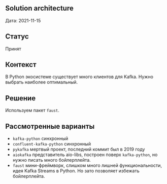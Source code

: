 ## Solution architecture
Дата: 2021-11-15
## Статус
Принят
## Контекст
В Python экосистеме существует много клиентов для Kafka. Нужно выбрать наиболее оптимальный.

## Решение
Используем пакет `faust`.

## Рассмотренные варианты

- `kafka-python`
  синхронный
- `confluent-kafka-python`
  синхронный
- `pykafka`
  мертвый проект, последний коммит был в 2019 году
- `aiokafka`
  представитель aio-libs, построен поверх `kafka-python`, но нужно писать много бойлерплейта.
- `faust`
  мини-фреймворк, слишком много лишней функциональности, идея Kafka Streams в Python. Но зато позволяет избежать бойлерплейта.